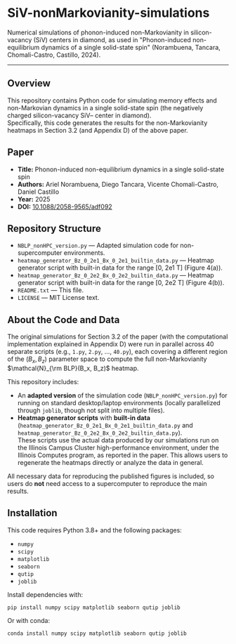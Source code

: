 # SiV-nonMarkovianity-simulations
Numerical simulations of phonon-induced non-Markovianity in silicon-vacancy (SiV) centers in diamond, as used in "Phonon-induced non-equilibrium dynamics of a single solid-state spin" (Norambuena, Tancara, Chomali-Castro, Castillo, 2024).

---

## Overview

This repository contains Python code for simulating memory effects and non-Markovian dynamics in a single solid-state spin (the negatively charged silicon-vacancy SiV– center in diamond).  
Specifically, this code generates the results for the non-Markovianity heatmaps in Section 3.2 (and Appendix D) of the above paper.

## Paper

- **Title:** Phonon-induced non-equilibrium dynamics in a single solid-state spin
- **Authors:** Ariel Norambuena, Diego Tancara, Vicente Chomali-Castro, Daniel Castillo
- **Year:** 2025
- **DOI:** [10.1088/2058-9565/adf092](https://iopscience.iop.org/article/10.1088/2058-9565/adf092)

## Repository Structure

- `NBLP_nonHPC_version.py` — Adapted simulation code for non-supercomputer environments.
- `heatmap_generator_Bz_0_2e1_Bx_0_2e1_builtin_data.py` — Heatmap generator script with built-in data for the range [0, 2e1 T] (Figure 4(a)).
- `heatmap_generator_Bz_0_2e2_Bx_0_2e2_builtin_data.py` — Heatmap generator script with built-in data for the range [0, 2e2 T] (Figure 4(b)).
- `README.txt` — This file.
- `LICENSE` — MIT License text.

## About the Code and Data

The original simulations for Section 3.2 of the paper (with the computational implementation explained in Appendix D) were run in parallel across 40 separate scripts (e.g., `1.py`, `2.py`, ..., `40.py`), each covering a different region of the $(B_x, B_z)$ parameter space to compute the full non-Markovianity $\mathcal{N}_{\rm BLP}(B_x, B_z)$ heatmap.

This repository includes:
- An **adapted version** of the simulation code (`NBLP_nonHPC_version.py`) for running on standard desktop/laptop environments (locally parallelized through `joblib`, though not split into multiple files).
- **Heatmap generator scripts** with **built-in data** (`heatmap_generator_Bz_0_2e1_Bx_0_2e1_builtin_data.py` and `heatmap_generator_Bz_0_2e2_Bx_0_2e2_builtin_data.py`).  
  These scripts use the actual data produced by our simulations run on the Illinois Campus Cluster high-performance environment, under the Illinois Computes program, as reported in the paper. This allows users to regenerate the heatmaps directly or analyze the data in general.

All necessary data for reproducing the published figures is included, so users do **not** need access to a supercomputer to reproduce the main results.

## Installation

This code requires Python 3.8+ and the following packages:

- `numpy`
- `scipy`
- `matplotlib`
- `seaborn`
- `qutip`
- `joblib`

Install dependencies with:

    pip install numpy scipy matplotlib seaborn qutip joblib

Or with conda:

    conda install numpy scipy matplotlib seaborn qutip joblib


